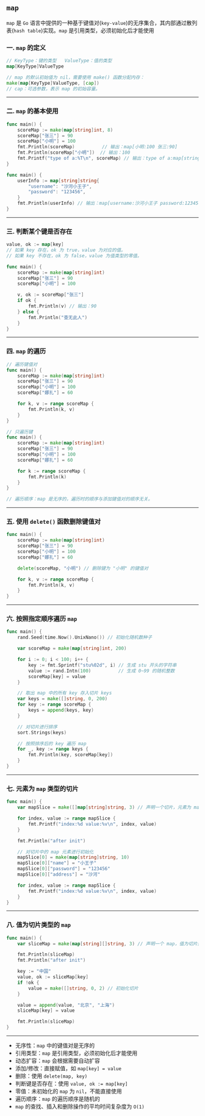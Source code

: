 ## `map`
`map` 是 `Go` 语言中提供的一种基于键值对(`key-value`)的无序集合，其内部通过散列表(`hash table`)实现。`map` 是引用类型，必须初始化后才能使用

### 一. `map` 的定义
```go
// KeyType：键的类型   ValueType：值的类型
map[KeyType]ValueType

// map 的默认初始值为 nil，需要使用 make() 函数分配内存：
make(map[KeyType]ValueType, [cap])
// cap：可选参数，表示 map 的初始容量。
```
---
### 二. `map` 的基本使用
```go
func main() {
    scoreMap := make(map[string]int, 8)
    scoreMap["张三"] = 90
    scoreMap["小明"] = 100
    fmt.Println(scoreMap)          // 输出：map[小明:100 张三:90]
    fmt.Println(scoreMap["小明"])  // 输出：100
    fmt.Printf("type of a:%T\n", scoreMap) // 输出：type of a:map[string]int
}

func main() {
    userInfo := map[string]string{
        "username": "沙河小王子",
        "password": "123456",
    }
    fmt.Println(userInfo) // 输出：map[username:沙河小王子 password:123456]
}
```
---

### 三. 判断某个键是否存在
```go
value, ok := map[key]
// 如果 key 存在，ok 为 true，value 为对应的值。
// 如果 key 不存在，ok 为 false，value 为值类型的零值。

func main() {
    scoreMap := make(map[string]int)
    scoreMap["张三"] = 90
    scoreMap["小明"] = 100

    v, ok := scoreMap["张三"]
    if ok {
        fmt.Println(v) // 输出：90
    } else {
        fmt.Println("查无此人")
    }
}
```
---
### 四. `map` 的遍历
```go
// 遍历键值对
func main() {
    scoreMap := make(map[string]int)
    scoreMap["张三"] = 90
    scoreMap["小明"] = 100
    scoreMap["娜扎"] = 60

    for k, v := range scoreMap {
        fmt.Println(k, v)
    }
}

// 只遍历键
func main() {
    scoreMap := make(map[string]int)
    scoreMap["张三"] = 90
    scoreMap["小明"] = 100
    scoreMap["娜扎"] = 60

    for k := range scoreMap {
        fmt.Println(k)
    }
}

// 遍历顺序：map 是无序的，遍历时的顺序与添加键值对的顺序无关。
```
---

### 五. 使用 `delete()` 函数删除键值对
```go
func main() {
    scoreMap := make(map[string]int)
    scoreMap["张三"] = 90
    scoreMap["小明"] = 100
    scoreMap["娜扎"] = 60

    delete(scoreMap, "小明") // 删除键为 "小明" 的键值对

    for k, v := range scoreMap {
        fmt.Println(k, v)
    }
}
```
---

### 六. 按照指定顺序遍历 `map`
```go
func main() {
    rand.Seed(time.Now().UnixNano()) // 初始化随机数种子

    var scoreMap = make(map[string]int, 200)

    for i := 0; i < 100; i++ {
        key := fmt.Sprintf("stu%02d", i) // 生成 stu 开头的字符串
        value := rand.Intn(100)          // 生成 0~99 的随机整数
        scoreMap[key] = value
    }

    // 取出 map 中的所有 key 存入切片 keys
    var keys = make([]string, 0, 200)
    for key := range scoreMap {
        keys = append(keys, key)
    }

    // 对切片进行排序
    sort.Strings(keys)

    // 按照排序后的 key 遍历 map
    for _, key := range keys {
        fmt.Println(key, scoreMap[key])
    }
}
```
---
### 七. 元素为 `map` 类型的切片
```go
func main() {
    var mapSlice = make([]map[string]string, 3) // 声明一个切片，元素为 map

    for index, value := range mapSlice {
        fmt.Printf("index:%d value:%v\n", index, value)
    }

    fmt.Println("after init")

    // 对切片中的 map 元素进行初始化
    mapSlice[0] = make(map[string]string, 10)
    mapSlice[0]["name"] = "小王子"
    mapSlice[0]["password"] = "123456"
    mapSlice[0]["address"] = "沙河"

    for index, value := range mapSlice {
        fmt.Printf("index:%d value:%v\n", index, value)
    }
}
```
---
### 八. 值为切片类型的 `map`
```go
func main() {
    var sliceMap = make(map[string][]string, 3) // 声明一个 map，值为切片类型

    fmt.Println(sliceMap)
    fmt.Println("after init")

    key := "中国"
    value, ok := sliceMap[key]
    if !ok {
        value = make([]string, 0, 2) // 初始化切片
    }

    value = append(value, "北京", "上海")
    sliceMap[key] = value

    fmt.Println(sliceMap)
}
```
---
- 无序性：`map` 中的键值对是无序的
- 引用类型：`map` 是引用类型，必须初始化后才能使用
- 动态扩容：`map` 会根据需要自动扩容
- 添加/修改：直接赋值，如 `map[key] = value`
- 删除：使用 `delete(map, key)`
- 判断键是否存在：使用 `value, ok := map[key]`
- 零值：未初始化的 `map` 为 `nil`，不能直接使用
- 遍历顺序：`map` 的遍历顺序是随机的
- `map` 的查找、插入和删除操作的平均时间复杂度为 `O(1)`
